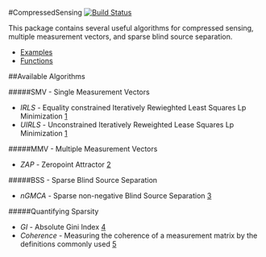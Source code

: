 #CompressedSensing
[![Build Status](https://travis-ci.org/dahlend/CompressedSensing.svg?branch=master)](https://travis-ci.org/dahlend/CompressedSensing)

This package contains several useful algorithms for compressed sensing, multiple measurement vectors, and sparse blind source separation. 

- [Examples](Examples/)
- [Functions](Functions/)


##Available Algorithms

#####SMV - Single Measurement Vectors
- *IRLS* - Equality constrained Iteratively Rewieghted Least Squares Lp Minimization [1][bib1]
- *UIRLS* - Unconstrained Iteratively Reweighted Lease Squares Lp Minimization [1][bib1]

#####MMV - Multiple Measurement Vectors
- *ZAP* - Zeropoint Attractor [2][bib2]

#####BSS - Sparse Blind Source Separation
- *nGMCA* - Sparse non-negative Blind Source Separation [3][bib3]

#####Quantifying Sparsity
- *GI* - Absolute Gini Index [4][bib4]
- *Coherence* - Measuring the coherence of a measurement matrix by the definitions commonly used [5][bib5] 






[bib1]:http://www.sciencedirect.com/science/article/pii/S092523121300430X
[bib2]:http://arxiv.org/pdf/1203.1548.pdf
[bib3]:http://arxiv.org/pdf/1308.5546.pdf
[bib4]:http://arxiv.org/pdf/0811.4706.pdf
[bib5]:http://cmc.edu/pages/faculty/DNeedell/papers/redundant.pdf